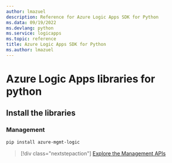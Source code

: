 ```yaml
---
author: lmazuel
description: Reference for Azure Logic Apps SDK for Python
ms.data: 09/19/2022
ms.devlang: python
ms.service: logicapps
ms.topic: reference
title: Azure Logic Apps SDK for Python
ms.author: lmazuel
---
```

# Azure Logic Apps libraries for python

## Install the libraries


### Management

```bash
pip install azure-mgmt-logic
```
> [!div class="nextstepaction"]
> [Explore the Management APIs](/python/api/azure-mgmt-logic)